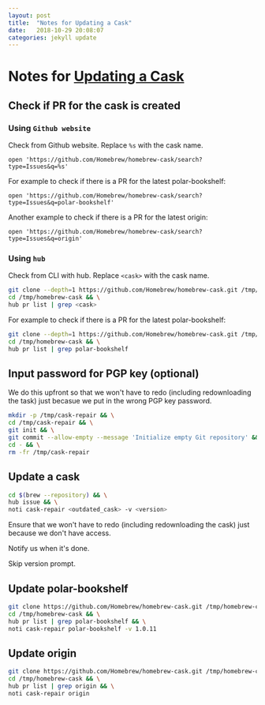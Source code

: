 ```yaml
---
layout: post
title:  "Notes for Updating a Cask"
date:   2018-10-29 20:08:07
categories: jekyll update
---
```


# Notes for [Updating a Cask][1]

## Check if PR for the cask is created

### Using `Github website`

Check from Github website. Replace `%s` with the cask name.

```
open 'https://github.com/Homebrew/homebrew-cask/search?type=Issues&q=%s'
```

For example to check if there is a PR for the latest polar-bookshelf:

```
open 'https://github.com/Homebrew/homebrew-cask/search?type=Issues&q=polar-bookshelf'
```

Another example to check if there is a PR for the latest origin:

```
open 'https://github.com/Homebrew/homebrew-cask/search?type=Issues&q=origin'
```

### Using `hub`

Check from CLI with hub. Replace `<cask>` with the cask name.

```sh
git clone --depth=1 https://github.com/Homebrew/homebrew-cask.git /tmp/homebrew-cask && \
cd /tmp/homebrew-cask && \
hub pr list | grep <cask>
```

For example to check if there is a PR for the latest polar-bookshelf:

```sh
git clone --depth=1 https://github.com/Homebrew/homebrew-cask.git /tmp/homebrew-cask && \
cd /tmp/homebrew-cask && \
hub pr list | grep polar-bookshelf
```

## Input password for PGP key (optional)

We do this upfront so that we won't have to redo (including redownloading the
task) just becasue we put in the wrong PGP key password.

```sh
mkdir -p /tmp/cask-repair && \
cd /tmp/cask-repair && \
git init && \
git commit --allow-empty --message 'Initialize empty Git repository' && \
cd - && \
rm -fr /tmp/cask-repair
```

## Update a cask

```sh
cd $(brew --repository) && \
hub issue && \
noti cask-repair <outdated_cask> -v <version>
```

Ensure that we won't have to redo (including redownloading the cask) just
because we don't have access.

Notify us when it's done.

Skip version prompt.

## Update polar-bookshelf

```sh
git clone https://github.com/Homebrew/homebrew-cask.git /tmp/homebrew-cask && \
cd /tmp/homebrew-cask && \
hub pr list | grep polar-bookshelf && \
noti cask-repair polar-bookshelf -v 1.0.11
```

## Update origin

```sh
git clone https://github.com/Homebrew/homebrew-cask.git /tmp/homebrew-cask && \
cd /tmp/homebrew-cask && \
hub pr list | grep origin && \
noti cask-repair origin
```

[1]: https://github.com/Homebrew/homebrew-cask/blob/master/CONTRIBUTING.md#updating-a-cask
